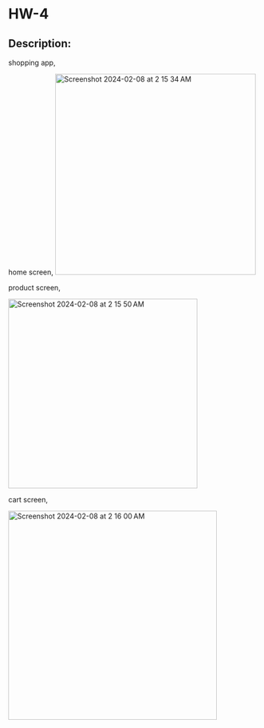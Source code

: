 # HW-4

## Description:
shopping app,


home screen,
<img width="402" alt="Screenshot 2024-02-08 at 2 15 34 AM" src="https://github.com/shaimaathu/HW-4/assets/155615972/ceba12d2-c2b8-4ba5-9207-9a8d82e51852">


product screen,

<img width="379" alt="Screenshot 2024-02-08 at 2 15 50 AM" src="https://github.com/shaimaathu/HW-4/assets/155615972/a637047e-4584-41d7-bed6-c30946ccbce0">

cart screen,

<img width="418" alt="Screenshot 2024-02-08 at 2 16 00 AM" src="https://github.com/shaimaathu/HW-4/assets/155615972/1e1fb8e0-4416-4043-aa69-e8a290544462">



